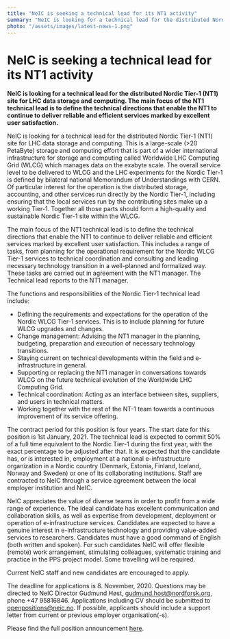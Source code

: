 ```yaml
---
title: "NeIC is seeking a technical lead for its NT1 activity"
summary: "NeIC is looking for a technical lead for the distributed Nordic Tier-1 (NT1) site for LHC data storage and computing. The main focus of the NT1 technical lead is to define the technical directions that enable the NT1 to continue to deliver reliable and efficient services marked by excellent user satisfaction. The deadline to apply is 8th November."
photo: "/assets/images/latest-news-1.png"
---
```


NeIC is seeking a technical lead for its NT1 activity
===========================

**NeIC is looking for a technical lead for the distributed Nordic Tier-1 (NT1) site for LHC data storage and computing. The main focus of the NT1 technical lead is to define the technical directions that enable the NT1 to continue to deliver reliable and efficient services marked by excellent user satisfaction.**

NeIC is looking for a technical lead for the distributed Nordic Tier-1 (NT1) site for LHC data storage and computing. This is a large-scale (>20 PetaByte) storage and computing effort that is part of a wider international infrastructure for storage and computing called Worldwide LHC Computing Grid (WLCG) which manages data on the exabyte scale. The overall service level to be delivered to WLCG and the LHC experiments for the Nordic Tier-1 is defined by bilateral national Memorandum of Understandings with CERN. Of particular interest for the operation is the distributed storage, accounting, and other services run directly by the Nordic Tier-1, including ensuring that the local services run by the contributing sites make up a working Tier-1. Together all those parts should form a high-quality and sustainable Nordic Tier-1 site within the WLCG. 

The main focus of the NT1 technical lead is to define the technical directions that enable the NT1 to continue to deliver reliable and efficient services marked by excellent user satisfaction. This includes a range of tasks, from planning for the operational requirement for the Nordic WLCG Tier-1 services to technical coordination and consulting and leading necessary technology transition in a well-planned and formalized way. These tasks are carried out in agreement with the NT1 manager. The Technical lead reports to the NT1 manager.

The functions and responsibilities of the Nordic Tier-1 technical lead include:
* Defining the requirements and expectations for the operation of the Nordic WLCG Tier-1 services. This is to include planning for future WLCG upgrades and changes.
* Change management: Advising the NT1 manager in the planning, budgeting, preparation and execution of necessary technology transitions.
* Staying current on technical developments within the field and e-infrastructure in general.
* Supporting or replacing the NT1 manager in conversations towards WLCG on the future technical evolution of the Worldwide LHC Computing Grid.
* Technical coordination: Acting as an interface between sites, suppliers, and users in technical matters.
* Working together with the rest of the NT-1 team towards a continuous improvement of its service offering.

The contract period for this position is four years. The start date for this position is 1st January, 2021. The technical lead is expected to commit 50% of a full time equivalent to the Nordic Tier-1 during the first year, with the exact percentage to be adjusted after that. It is expected that the candidate has, or is interested in, employment at a national e-infrastructure organization in a Nordic country (Denmark, Estonia, Finland, Iceland, Norway and Sweden) or one of its collaborating institutions. Staff are contracted to NeIC through a service agreement between the local employer institution and NeIC. 

NeIC appreciates the value of diverse teams in order to profit from a wide range of experience. The ideal candidate has excellent communication and collaboration skills, as well as expertise from development, deployment or operation of e-infrastructure services. Candidates are expected to have a genuine interest in e-infrastructure technology and providing value-added services to researchers. Candidates must have a good command of English (both written and spoken). For such candidates NeIC will offer flexible (remote) work arrangement, stimulating colleagues, systematic training and practice in the PPS project model. Some travelling will be required.

Current NeIC staff and new candidates are encouraged to apply.

The deadline for applications is 8. November, 2020. Questions may be directed to NeIC Director Gudmund Høst, gudmund.host@nordforsk.org, phone +47 95816846. Applications including CV should be submitted to openpositions@neic.no. If possible, applicants should include a support letter from current or previous employer organisation(-s).


Please find the full position announcement [here](https://wiki.neic.no/w/ext/img_auth.php/3/37/201020_NT1_Technical_Lead.pdf).
